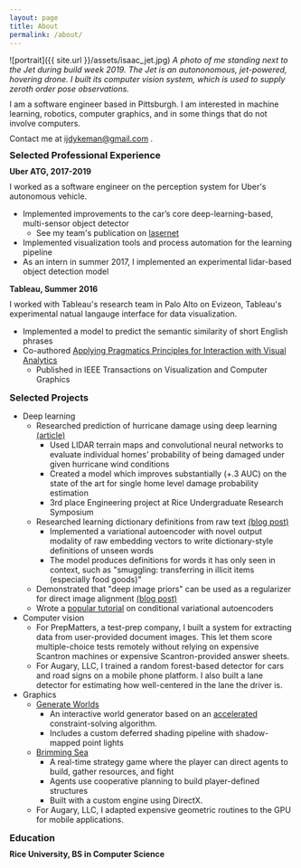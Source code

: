 ```yaml
---
layout: page
title: About
permalink: /about/
---
```


<style type="text/css">
    h4 {
        margin-bottom: 0;
        margin-top: .7em;
    }
    p {
        margin-bottom: 0;
        margin-top: .7em;
    }
    h3{
        margin-bottom: 0;
        margin-top: .7em;
    }
</style>

![portrait]({{ site.url }}/assets/isaac_jet.jpg)
*A photo of me standing next to the Jet during build week 2019.  The Jet is an autononomous, jet-powered, hovering drone.  I built its computer vision system, which is used to supply zeroth order pose observations.*


I am a software engineer based in Pittsburgh.  I am interested in machine learning, robotics, computer graphics, and in some things that do not involve computers.

Contact me at ijdykeman@gmail.com .




### Selected Professional Experience

#### Uber ATG, 2017-2019
I worked as a software engineer on the perception system for Uber's autonomous vehicle.
* Implemented improvements to the car’s core deep-learning-based, multi-sensor object
detector
    * See my team's publication on [lasernet](https://arxiv.org/pdf/1904.11466.pdf)
* Implemented visualization tools and process automation for the learning pipeline
* As an intern in summer 2017, I implemented an experimental lidar-based object detection model


#### Tableau, Summer 2016
I worked with Tableau's research team in Palo Alto on Evizeon, Tableau's experimental natual langauge interface for data visualization.
* Implemented a model to predict the semantic similarity of short English phrases
* Co-authored [Applying Pragmatics Principles for Interaction with Visual Analytics](https://ieeexplore.ieee.org/document/8019833)
    * Published in IEEE Transactions on Visualization and Computer Graphics

### Selected Projects
* Deep learning
    * Researched prediction of hurricane damage using deep learning [(article)](https://csweb.rice.edu/news/students-showcase-projects-annual-rice-undergraduate-research-symposium)
        * Used LIDAR terrain maps and convolutional neural networks to evaluate individual homes’ probability of being damaged under given hurricane wind conditions
        * Created a model which improves substantially (+.3 AUC) on the state of the art for single home level damage probability estimation
        * 3rd place Engineering project at Rice Undergraduate Research Symposium
    * Researched learning dictionary definitions from raw text [(blog post)](https://ijdykeman.github.io/ml/2017/05/12/vae-definition-generator.html)
        * Implemented a variational autoencoder with novel output modality of raw embedding vectors to write dictionary-style definitions of unseen words
        * The model produces definitions for words it has only seen in context, such as "smuggling: transferring in illicit items (especially food goods)"
    * Demonstrated that "deep image priors" can be used as a regularizer for direct image alignment [(blog post)](https://ijdykeman.github.io/slam/2019/04/07/simple-depth-from-motion.html)
    * Wrote a [popular tutorial](https://ijdykeman.github.io/ml/2016/12/21/cvae.html) on conditional variational autoencoders
* Computer vision
    * For PrepMatters, a test-prep company, I built a system for extracting data from user-provided document images.  This let them score multiple-choice tests remotely without relying on expensive Scantron machines or expensive Scantron-provided answer sheets.
    * For Augary, LLC, I trained a random forest-based detector for cars and road signs on a mobile phone platform.  I also built a lane detector for estimating how well-centered in the lane the driver is.
* Graphics
    * [Generate Worlds](http://generateworlds.com/)
        * An interactive world generator based on an [accelerated](https://ijdykeman.github.io/procedural_generation/2019/11/08/generate-worlds-algorithm.html) constraint-solving algorithm.
        * Includes a custom deferred shading pipeline with shadow-mapped point lights
    * [Brimming Sea](http://brimmingsea.com/)
        * A real-time strategy game where the player can direct agents to build, gather resources, and fight
        * Agents use cooperative planning to build player-defined structures
        * Built with a custom engine using DirectX.
    * For Augary, LLC, I adapted expensive geometric routines to the GPU for mobile applications.

### Education

#### Rice University, BS in Computer Science
